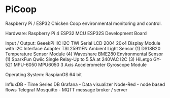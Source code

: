 # PiCoop
Raspberry Pi / ESP32 Chicken Coop environmental monitoring and control.

Hardware:
Raspberry Pi 4
ESP32 MCU ESP32S Development Board

Input / Output:
GeeekPi IIC I2C TWI Serial LCD 2004 20x4 Display Module with I2C Interface Adapter
TSL25911FN Ambient Light Sensor (1)
DS18B20 Temperature Sensor Module (4)
Waveshare BME280 Environmental Sensor (1)
SparkFun Qwiic Single Relay-Up to 5.5A at 240VAC I2C (3)
HiLetgo GY-521 MPU-6050 MPU6050 3 Axis Accelerometer Gyroscope Module

Operating System:
RaspianOS 64 bit

InfluxDB - Time Series DB
Grafana - Data visualizer
Node-Red - node based flows
Telegraf
Mosquitto - MQTT message broker / server
